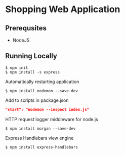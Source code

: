 # Shopping Web Application


## Prerequsites

- NodeJS

## Running Locally

```npm
$ npm init
$ npm install -s express
```

Automatically restarting application

```npm
$ npm install nodemon --save-dev
```
Add to scripts in package.json

```json
"start": "nodemon --inspect index.js"
```
HTTP request logger middleware for node.js

```npm
$ npm install morgan --save-dev
```

Express Handlebars view engine

```npm
$ npm install express-handlebars
```
